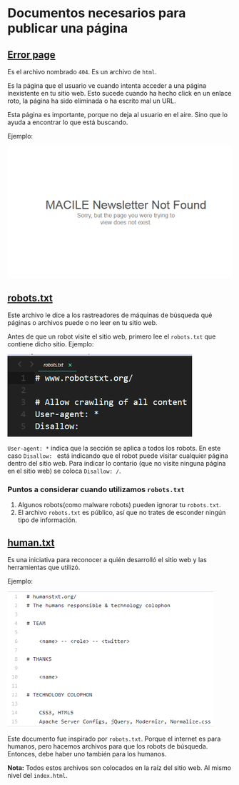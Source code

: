 # Documentos necesarios para publicar una página


## [Error page](http://www.404errorpages.com/)

Es el archivo nombrado `404`. Es un archivo de `html`.

Es la página que el usuario ve cuando intenta acceder a una página 
inexistente en tu sitio web. Esto sucede cuando ha hecho click en un enlace 
roto, la página ha sido eliminada o ha escrito mal un URL.

Esta página es importante, porque no deja al usuario en el aire. Sino que lo ayuda
a encontrar lo que está buscando.

Ejemplo:

![example-error-page-1](images/example-error-page-1.png)


## [robots.txt](https://www.robotstxt.org)

Este archivo le dice a los rastreadores de máquinas de búsqueda qué páginas o archivos puede o no leer en tu sitio web.

Antes de que un robot visite el sitio web, primero lee el `robots.txt` que contiene dicho sitio. Ejemplo:

![example-robots-1](images/example-robots-1.png)

`User-agent: *` indica que la sección se aplica a todos los robots. En este caso `Disallow: ` está indicando que el robot puede visitar cualquier página dentro del sitio web. Para indicar lo contario (que no visite ninguna página en el sitio web) se coloca `Disallow: /`.

### Puntos a considerar cuando utilizamos `robots.txt`

1. Algunos robots(como malware robots) pueden ignorar tu `robots.txt`.
2. El archivo `robots.txt` es público, así que no trates de esconder ningún tipo de información.

## [human.txt](http://humanstxt.org/)

Es una iniciativa para reconocer a quién desarrolló el sitio web y las herramientas
que utilizó.

Ejemplo:

![example-human-1](images/example-human-1.png)

Este documento fue inspirado por `robots.txt`. Porque el internet es para humanos, pero hacemos archivos para que los robots de búsqueda. Entonces, debe haber uno también para los humanos.  

**Nota:** Todos estos archivos son colocados en la raíz del sitio web. Al mismo nivel
del `index.html`. 